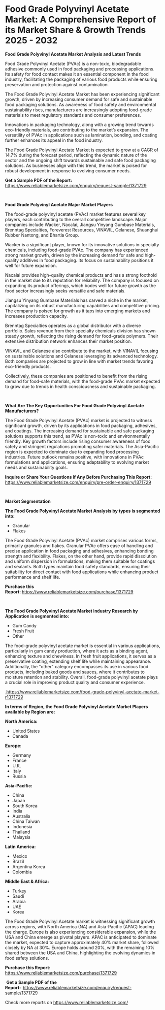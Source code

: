 <p><h1>Food Grade Polyvinyl Acetate Market: A Comprehensive Report of its Market Share & Growth Trends 2025 - 2032</h1></p><p><strong>Food Grade Polyvinyl Acetate Market Analysis and Latest Trends</strong></p>
<p><p>Food Grade Polyvinyl Acetate (PVAc) is a non-toxic, biodegradable adhesive commonly used in food packaging and processing applications. Its safety for food contact makes it an essential component in the food industry, facilitating the packaging of various food products while ensuring preservation and protection against contamination.</p><p>The Food Grade Polyvinyl Acetate Market has been experiencing significant growth, driven by increasing consumer demand for safe and sustainable food packaging solutions. As awareness of food safety and environmental sustainability rises, manufacturers are increasingly adopting food-grade materials to meet regulatory standards and consumer preferences.</p><p>Innovations in packaging technology, along with a growing trend towards eco-friendly materials, are contributing to the market’s expansion. The versatility of PVAc in applications such as lamination, bonding, and coating further enhances its appeal in the food industry. </p><p>The Food Grade Polyvinyl Acetate Market is expected to grow at a CAGR of 14.7% during the forecast period, reflecting the dynamic nature of the sector and the ongoing shift towards sustainable and safe food packaging solutions. As businesses align with this trend, the market is poised for robust development in response to evolving consumer needs.</p></p>
<p><strong>Get a Sample PDF of the Report:&nbsp;</strong> <a href="https://www.reliablemarketsize.com/enquiry/request-sample/1371729?utm_campaign=2337&utm_medium=2&utm_source=Github&utm_content=ia&utm_term=22032025&utm_id=food-grade-polyvinyl-acetate">https://www.reliablemarketsize.com/enquiry/request-sample/1371729</a></p>
<p>&nbsp;</p>
<p><strong>Food Grade Polyvinyl Acetate Major Market Players</strong></p>
<p><p>The food-grade polyvinyl acetate (PVAc) market features several key players, each contributing to the overall competitive landscape. Major companies include Wacker, Nacalai, Jiangsu Yinyang Gumbase Materials, Brenntag Specialties, Foreverest Resources, VINAVIL, Celanese, Shuanghui Rubber Nantong, and Bhartia Group.</p><p>Wacker is a significant player, known for its innovative solutions in specialty chemicals, including food-grade PVAc. The company has experienced strong market growth, driven by the increasing demand for safe and high-quality additives in food packaging. Its focus on sustainability positions it well for future expansion.</p><p>Nacalai provides high-quality chemical products and has a strong foothold in the market due to its reputation for reliability. The company is focused on expanding its product offerings, which bodes well for future growth as the food sector increasingly seeks versatile and safe materials.</p><p>Jiangsu Yinyang Gumbase Materials has carved a niche in the market, capitalizing on its robust manufacturing capabilities and competitive pricing. The company is poised for growth as it taps into emerging markets and increases production capacity.</p><p>Brenntag Specialties operates as a global distributor with a diverse portfolio. Sales revenue from their specialty chemicals division has shown steady growth, reflecting the rising demand for food-grade polymers. Their extensive distribution network enhances their market position.</p><p>VINAVIL and Celanese also contribute to the market, with VINAVIL focusing on sustainable solutions and Celanese leveraging its advanced technology. Both companies are projected to grow in line with market trends favoring eco-friendly products.</p><p>Collectively, these companies are positioned to benefit from the rising demand for food-safe materials, with the food-grade PVAc market expected to grow due to trends in health consciousness and sustainable packaging.</p></p>
<p>&nbsp;</p>
<p><strong>What Are The Key Opportunities For Food Grade Polyvinyl Acetate Manufacturers?</strong></p>
<p><p>The Food Grade Polyvinyl Acetate (PVAc) market is projected to witness significant growth, driven by its applications in food packaging, adhesives, and coatings. The increasing demand for sustainable and safe packaging solutions supports this trend, as PVAc is non-toxic and environmentally friendly. Key growth factors include rising consumer awareness of food safety and stringent regulations promoting safer materials. The Asia-Pacific region is expected to dominate due to expanding food processing industries. Future outlook remains positive, with innovations in PVAc formulations and applications, ensuring adaptability to evolving market needs and sustainability goals.</p></p>
<p><strong>Inquire or Share Your Questions If Any Before Purchasing This Report:</strong> <a href="https://www.reliablemarketsize.com/enquiry/pre-order-enquiry/1371729?utm_campaign=2337&utm_medium=2&utm_source=Github&utm_content=ia&utm_term=22032025&utm_id=food-grade-polyvinyl-acetate">https://www.reliablemarketsize.com/enquiry/pre-order-enquiry/1371729</a></p>
<p>&nbsp;</p>
<p><strong>Market Segmentation</strong></p>
<p><strong>The Food Grade Polyvinyl Acetate Market Analysis by types is segmented into:</strong></p>
<p><ul><li>Granular</li><li>Flakes</li></ul></p>
<p><p>The Food Grade Polyvinyl Acetate (PVAc) market comprises various forms, primarily granules and flakes. Granular PVAc offers ease of handling and precise application in food packaging and adhesives, enhancing bonding strength and flexibility. Flakes, on the other hand, provide rapid dissolution and uniform dispersion in formulations, making them suitable for coatings and sealants. Both types maintain food safety standards, ensuring their suitability for direct contact with food applications while enhancing product performance and shelf life.</p></p>
<p><strong>Purchase this Report:&nbsp;</strong><a href="https://www.reliablemarketsize.com/purchase/1371729?utm_campaign=2337&utm_medium=2&utm_source=Github&utm_content=ia&utm_term=22032025&utm_id=food-grade-polyvinyl-acetate">https://www.reliablemarketsize.com/purchase/1371729</a></p>
<p>&nbsp;</p>
<p><strong>The Food Grade Polyvinyl Acetate Market Industry Research by Application is segmented into:</strong></p>
<p><ul><li>Gum Candy</li><li>Fresh Fruit</li><li>Other</li></ul></p>
<p><p>The food-grade polyvinyl acetate market is essential in various applications, particularly in gum candy production, where it acts as a binding agent, enhancing texture and chewiness. In fresh fruit applications, it serves as a preservative coating, extending shelf life while maintaining appearance. Additionally, the "other" category encompasses its use in various food products, including baked goods and sauces, where it contributes to moisture retention and stability. Overall, food-grade polyvinyl acetate plays a crucial role in improving product quality and consumer experience.</p></p>
<p><a href="https://www.reliablemarketsize.com/food-grade-polyvinyl-acetate-market-r1371729?utm_campaign=2337&utm_medium=2&utm_source=Github&utm_content=ia&utm_term=22032025&utm_id=food-grade-polyvinyl-acetate">&nbsp;https://www.reliablemarketsize.com/food-grade-polyvinyl-acetate-market-r1371729</a></p>
<p><strong>In terms of Region, the Food Grade Polyvinyl Acetate Market Players available by Region are:</strong></p>
<p>
    <p> <strong> North America: </strong>
        <ul>
            <li>United States</li>
            <li>Canada</li>
        </ul>
        </p> 
    <p> <strong> Europe: </strong>
        <ul>
            <li>Germany</li>
            <li>France</li>
            <li>U.K.</li>
            <li>Italy</li>
            <li>Russia</li>
        </ul>
        </p> 
    <p> <strong> Asia-Pacific: </strong>
        <ul>
            <li>China</li>
            <li>Japan</li>
            <li>South Korea</li>
            <li>India</li>
            <li>Australia</li>
            <li>China Taiwan</li>
            <li>Indonesia</li>
            <li>Thailand</li>
            <li>Malaysia</li>
        </ul>
        </p> 
    <p> <strong> Latin America: </strong>
        <ul>
            <li>Mexico</li>
            <li>Brazil</li>
            <li>Argentina Korea</li>
            <li>Colombia</li>
        </ul>
        </p> 
    <p> <strong> Middle East & Africa: </strong>
        <ul>
            <li>Turkey</li>
            <li>Saudi</li>
            <li>Arabia</li>
            <li>UAE</li>
            <li>Korea</li>
        </ul>
    </p>
    </p>
<p><p>The Food Grade Polyvinyl Acetate market is witnessing significant growth across regions, with North America (NA) and Asia-Pacific (APAC) leading the charge. Europe is also experiencing considerable expansion, while the USA and China emerge as pivotal players. APAC is anticipated to dominate the market, expected to capture approximately 40% market share, followed closely by NA at 30%. Europe holds around 20%, with the remaining 10% shared between the USA and China, highlighting the evolving dynamics in food safety solutions.</p></p>
<p><strong>Purchase this Report: </strong><a href="https://www.reliablemarketsize.com/purchase/1371729?utm_campaign=2337&utm_medium=2&utm_source=Github&utm_content=ia&utm_term=22032025&utm_id=food-grade-polyvinyl-acetate">https://www.reliablemarketsize.com/purchase/1371729</a></p>
<p>&nbsp;<strong>Get a Sample PDF of the Report:&nbsp;&nbsp;</strong><a href="https://www.reliablemarketsize.com/enquiry/request-sample/1371729?utm_campaign=2337&utm_medium=2&utm_source=Github&utm_content=ia&utm_term=22032025&utm_id=food-grade-polyvinyl-acetate">https://www.reliablemarketsize.com/enquiry/request-sample/1371729</a></p>
<p><strong></strong></p>
<p>Check more reports on <a href="https://www.reliablemarketsize.com/?utm_campaign=2337&utm_medium=2&utm_source=Github&utm_content=ia&utm_term=22032025&utm_id=food-grade-polyvinyl-acetate">https://www.reliablemarketsize.com/</a></p>